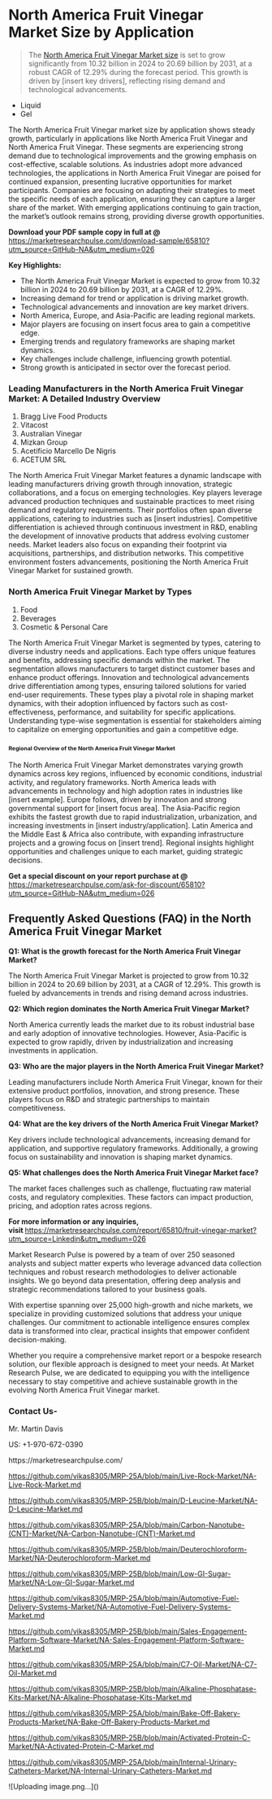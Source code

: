 <h1>North America Fruit Vinegar Market&nbsp;Size by Application</h1><blockquote><p>The <a href="https://marketresearchpulse.com/download-sample/65810?utm_source=GitHub-NA&amp;utm_medium=026">North America Fruit Vinegar Market size</a> is set to grow significantly from 10.32 billion in 2024 to 20.69 billion by 2031, at a robust CAGR of 12.29% during the forecast period. This growth is driven by [insert key drivers], reflecting rising demand and technological advancements.</p></blockquote><ul><li>Liquid <li> Gel</li></ul><p>The North America Fruit Vinegar market size by application shows steady growth, particularly in applications like North America Fruit Vinegar and North America Fruit Vinegar. These segments are experiencing strong demand due to technological improvements and the growing emphasis on cost-effective, scalable solutions. As industries adopt more advanced technologies, the applications in North America Fruit Vinegar are poised for continued expansion, presenting lucrative opportunities for market participants. Companies are focusing on adapting their strategies to meet the specific needs of each application, ensuring they can capture a larger share of the market. With emerging applications continuing to gain traction, the market’s outlook remains strong, providing diverse growth opportunities.</p><p><strong>Download your PDF sample copy in full at @ </strong><a href="https://marketresearchpulse.com/download-sample/65810?utm_source=GitHub-NA&amp;utm_medium=026">https://marketresearchpulse.com/download-sample/65810?utm_source=GitHub-NA&amp;utm_medium=026</a></p><p><strong>Key Highlights: </strong></p><ul><li>The North America Fruit Vinegar Market is expected to grow from 10.32 billion in 2024 to 20.69 billion by 2031, at a CAGR of 12.29%.</li><li>Increasing demand for trend or application is driving market growth.</li><li>Technological advancements and innovation are key market drivers.</li><li>North America, Europe, and Asia-Pacific are leading regional markets.</li><li>Major players are focusing on insert focus area to gain a competitive edge.</li><li>Emerging trends and regulatory frameworks are shaping market dynamics.</li><li>Key challenges include challenge, influencing growth potential.</li><li>Strong growth is anticipated in sector over the forecast period.</li></ul><h3>Leading Manufacturers in the North America Fruit Vinegar Market: A Detailed Industry Overview</h3><ol><li>Bragg Live Food Products</li><li>Vitacost</li><li>Australian Vinegar</li><li>Mizkan Group</li><li>Acetificio Marcello De Nigris</li><li>ACETUM SRL</li></ol><div class="flex max-w-full flex-col flex-grow"><div class="min-h-8 text-message flex w-full flex-col items-end gap-2 whitespace-normal break-words [.text-message+&amp;]:mt-5" dir="auto" data-message-author-role="assistant" data-message-id="fd8432e4-4910-450d-b182-61b7bfb0a01f" data-message-model-slug="gpt-4o"><div class="flex w-full flex-col gap-1 empty:hidden first:pt-[3px]"><div class="markdown prose w-full break-words dark:prose-invert light"><p>The North America Fruit Vinegar Market features a dynamic landscape with leading manufacturers driving growth through innovation, strategic collaborations, and a focus on emerging technologies. Key players leverage advanced production techniques and sustainable practices to meet rising demand and regulatory requirements. Their portfolios often span diverse applications, catering to industries such as [insert industries]. Competitive differentiation is achieved through continuous investment in R&amp;D, enabling the development of innovative products that address evolving customer needs. Market leaders also focus on expanding their footprint via acquisitions, partnerships, and distribution networks. This competitive environment fosters advancements, positioning the North America Fruit Vinegar Market for sustained growth.</p></div></div></div></div><h3>North America Fruit Vinegar Market by Types</h3><ol><li>Food <li> Beverages <li> Cosmetic & Personal Care</li></ol><div class="flex max-w-full flex-col flex-grow"><div class="min-h-8 text-message flex w-full flex-col items-end gap-2 whitespace-normal break-words [.text-message+&amp;]:mt-5" dir="auto" data-message-author-role="assistant" data-message-id="084470be-0bb7-4664-bddf-5156b4f41249" data-message-model-slug="gpt-4o-mini"><div class="flex w-full flex-col gap-1 empty:hidden first:pt-[3px]"><div class="markdown prose w-full break-words dark:prose-invert light"><p>The North America Fruit Vinegar Market is segmented by types, catering to diverse industry needs and applications. Each type offers unique features and benefits, addressing specific demands within the market. The segmentation allows manufacturers to target distinct customer bases and enhance product offerings. Innovation and technological advancements drive differentiation among types, ensuring tailored solutions for varied end-user requirements. These types play a pivotal role in shaping market dynamics, with their adoption influenced by factors such as cost-effectiveness, performance, and suitability for specific applications. Understanding type-wise segmentation is essential for stakeholders aiming to capitalize on emerging opportunities and gain a competitive edge.</p></div></div></div></div><h3><span style="font-size: 11px;">Regional Overview of the North America Fruit Vinegar Market</span></h3><div class="flex max-w-full flex-col flex-grow"><div class="min-h-8 text-message flex w-full flex-col items-end gap-2 whitespace-normal break-words [.text-message+&amp;]:mt-5" dir="auto" data-message-author-role="assistant" data-message-id="e9038762-ce64-4e30-91c9-9bd413514231" data-message-model-slug="gpt-4o-mini"><div class="flex w-full flex-col gap-1 empty:hidden first:pt-[3px]"><div class="markdown prose w-full break-words dark:prose-invert light"><p>The North America Fruit Vinegar Market demonstrates varying growth dynamics across key regions, influenced by economic conditions, industrial activity, and regulatory frameworks. North America leads with advancements in technology and high adoption rates in industries like [insert example]. Europe follows, driven by innovation and strong governmental support for [insert focus area]. The Asia-Pacific region exhibits the fastest growth due to rapid industrialization, urbanization, and increasing investments in [insert industry/application]. Latin America and the Middle East &amp; Africa also contribute, with expanding infrastructure projects and a growing focus on [insert trend]. Regional insights highlight opportunities and challenges unique to each market, guiding strategic decisions.</p></div></div></div></div><p><strong>Get a special discount on your report purchase at @ </strong><a href="https://marketresearchpulse.com/ask-for-discount/65810?utm_source=GitHub-NA&amp;utm_medium=026">https://marketresearchpulse.com/ask-for-discount/65810?utm_source=GitHub-NA&amp;utm_medium=026</a></p><h2>Frequently Asked Questions (FAQ) in the North America Fruit Vinegar Market</h2><p><strong>Q1: What is the growth forecast for the North America Fruit Vinegar Market?</strong></p><p>The North America Fruit Vinegar Market is projected to grow from 10.32 billion in 2024 to 20.69 billion by 2031, at a CAGR of 12.29%. This growth is fueled by advancements in trends and rising demand across industries.</p><p><strong>Q2: Which region dominates the North America Fruit Vinegar Market?</strong></p><p>North America currently leads the market due to its robust industrial base and early adoption of innovative technologies. However, Asia-Pacific is expected to grow rapidly, driven by industrialization and increasing investments in application.</p><p><strong>Q3: Who are the major players in the North America Fruit Vinegar Market?</strong></p><p>Leading manufacturers include North America Fruit Vinegar, known for their extensive product portfolios, innovation, and strong presence. These players focus on R&amp;D and strategic partnerships to maintain competitiveness.</p><p><strong>Q4: What are the key drivers of the North America Fruit Vinegar Market?</strong></p><p>Key drivers include technological advancements, increasing demand for application, and supportive regulatory frameworks. Additionally, a growing focus on sustainability and innovation is shaping market dynamics.</p><p><strong>Q5: What challenges does the North America Fruit Vinegar Market face?</strong></p><p>The market faces challenges such as challenge, fluctuating raw material costs, and regulatory complexities. These factors can impact production, pricing, and adoption rates across regions.</p><p><strong>For more information or any inquiries, visit&nbsp;</strong><a href="https://marketresearchpulse.com/report/65810/fruit-vinegar-market?utm_source=Linkedin&utm_medium=026">https://marketresearchpulse.com/report/65810/fruit-vinegar-market?utm_source=Linkedin&utm_medium=026</a></p><p>Market Research Pulse is powered by a team of over 250 seasoned analysts and subject matter experts who leverage advanced data collection techniques and robust research methodologies to deliver actionable insights. We go beyond data presentation, offering deep analysis and strategic recommendations tailored to your business goals.</p><p>With expertise spanning over 25,000 high-growth and niche markets, we specialize in providing customized solutions that address your unique challenges. Our commitment to actionable intelligence ensures complex data is transformed into clear, practical insights that empower confident decision-making.</p><p>Whether you require a comprehensive market report or a bespoke research solution, our flexible approach is designed to meet your needs. At Market Research Pulse, we are dedicated to equipping you with the intelligence necessary to stay competitive and achieve sustainable growth in the evolving North America Fruit Vinegar market.</p><h3><strong>Contact Us-</strong></h3><p>Mr. Martin Davis</p><p>US: +1-970-672-0390</p><p>https://marketresearchpulse.com/</p><p><a href="https://github.com/vikas8305/MRP-25A/blob/main/Live-Rock-Market/NA-Live-Rock-Market.md">https://github.com/vikas8305/MRP-25A/blob/main/Live-Rock-Market/NA-Live-Rock-Market.md</a></p><p><a href="https://github.com/vikas8305/MRP-25B/blob/main/D-Leucine-Market/NA-D-Leucine-Market.md">https://github.com/vikas8305/MRP-25B/blob/main/D-Leucine-Market/NA-D-Leucine-Market.md</a></p><p><a href="https://github.com/vikas8305/MRP-25A/blob/main/Carbon-Nanotube-(CNT)-Market/NA-Carbon-Nanotube-(CNT)-Market.md">https://github.com/vikas8305/MRP-25A/blob/main/Carbon-Nanotube-(CNT)-Market/NA-Carbon-Nanotube-(CNT)-Market.md</a></p><p><a href="https://github.com/vikas8305/MRP-25B/blob/main/Deuterochloroform-Market/NA-Deuterochloroform-Market.md">https://github.com/vikas8305/MRP-25B/blob/main/Deuterochloroform-Market/NA-Deuterochloroform-Market.md</a></p><p><a href="https://github.com/vikas8305/MRP-25B/blob/main/Low-GI-Sugar-Market/NA-Low-GI-Sugar-Market.md">https://github.com/vikas8305/MRP-25B/blob/main/Low-GI-Sugar-Market/NA-Low-GI-Sugar-Market.md</a></p><p><a href="https://github.com/vikas8305/MRP-25A/blob/main/Automotive-Fuel-Delivery-Systems-Market/NA-Automotive-Fuel-Delivery-Systems-Market.md">https://github.com/vikas8305/MRP-25A/blob/main/Automotive-Fuel-Delivery-Systems-Market/NA-Automotive-Fuel-Delivery-Systems-Market.md</a></p><p><a href="https://github.com/vikas8305/MRP-25B/blob/main/Sales-Engagement-Platform-Software-Market/NA-Sales-Engagement-Platform-Software-Market.md">https://github.com/vikas8305/MRP-25B/blob/main/Sales-Engagement-Platform-Software-Market/NA-Sales-Engagement-Platform-Software-Market.md</a></p><p><a href="https://github.com/vikas8305/MRP-25A/blob/main/C7-Oil-Market/NA-C7-Oil-Market.md">https://github.com/vikas8305/MRP-25A/blob/main/C7-Oil-Market/NA-C7-Oil-Market.md</a></p><p><a href="https://github.com/vikas8305/MRP-25B/blob/main/Alkaline-Phosphatase-Kits-Market/NA-Alkaline-Phosphatase-Kits-Market.md">https://github.com/vikas8305/MRP-25B/blob/main/Alkaline-Phosphatase-Kits-Market/NA-Alkaline-Phosphatase-Kits-Market.md</a></p><p><a href="https://github.com/vikas8305/MRP-25A/blob/main/Bake-Off-Bakery-Products-Market/NA-Bake-Off-Bakery-Products-Market.md">https://github.com/vikas8305/MRP-25A/blob/main/Bake-Off-Bakery-Products-Market/NA-Bake-Off-Bakery-Products-Market.md</a></p><p><a href="https://github.com/vikas8305/MRP-25B/blob/main/Activated-Protein-C-Market/NA-Activated-Protein-C-Market.md">https://github.com/vikas8305/MRP-25B/blob/main/Activated-Protein-C-Market/NA-Activated-Protein-C-Market.md</a></p><p><a href="https://github.com/vikas8305/MRP-25A/blob/main/Internal-Urinary-Catheters-Market/NA-Internal-Urinary-Catheters-Market.md">https://github.com/vikas8305/MRP-25A/blob/main/Internal-Urinary-Catheters-Market/NA-Internal-Urinary-Catheters-Market.md</a></p>
![Uploading image.png…]()
